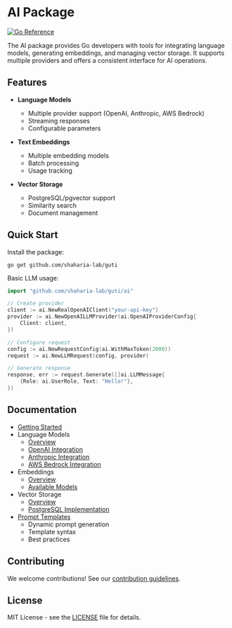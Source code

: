 # AI Package

[![Go Reference](https://pkg.go.dev/badge/github.com/shaharia-lab/guti/ai.svg)](https://pkg.go.dev/github.com/shaharia-lab/guti/ai)

The AI package provides Go developers with tools for integrating language models, generating embeddings, and managing vector storage. It supports multiple providers and offers a consistent interface for AI operations.

## Features

- **Language Models**
   - Multiple provider support (OpenAI, Anthropic, AWS Bedrock)
   - Streaming responses
   - Configurable parameters

- **Text Embeddings**
   - Multiple embedding models
   - Batch processing
   - Usage tracking

- **Vector Storage**
   - PostgreSQL/pgvector support
   - Similarity search
   - Document management

## Quick Start

Install the package:
```shell
go get github.com/shaharia-lab/guti
```

Basic LLM usage:
```go
import "github.com/shaharia-lab/guti/ai"

// Create provider
client := ai.NewRealOpenAIClient("your-api-key")
provider := ai.NewOpenAILLMProvider(ai.OpenAIProviderConfig{
    Client: client,
})

// Configure request
config := ai.NewRequestConfig(ai.WithMaxToken(2000))
request := ai.NewLLMRequest(config, provider)

// Generate response
response, err := request.Generate([]ai.LLMMessage{
    {Role: ai.UserRole, Text: "Hello!"},
})
```

## Documentation

- [Getting Started](getting-started.md)
- Language Models
   - [Overview](llm/index.md)
   - [OpenAI Integration](llm/openai.md)
   - [Anthropic Integration](llm/anthropic.md)
   - [AWS Bedrock Integration](llm/bedrock.md)
- Embeddings
   - [Overview](embeddings/index.md)
   - [Available Models](embeddings/models.md)
- Vector Storage
   - [Overview](vector-store/index.md)
   - [PostgreSQL Implementation](vector-store/postgres.md)
- [Prompt Templates](prompt_template.md)
   - Dynamic prompt generation
   - Template syntax
   - Best practices

## Contributing

We welcome contributions! See our [contribution guidelines](CONTRIBUTING.md).

## License

MIT License - see the [LICENSE](../LICENSE) file for details.